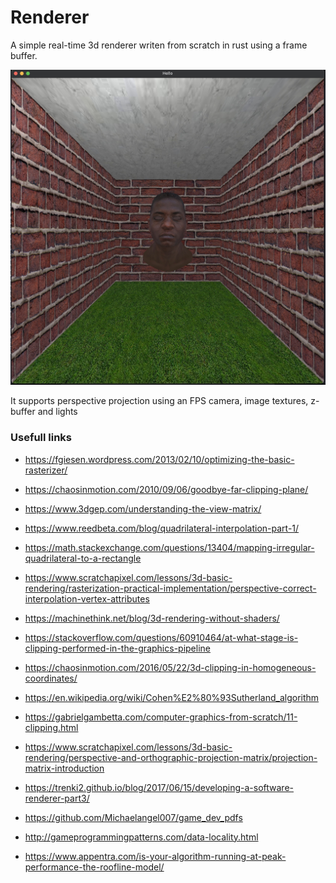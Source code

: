 # Renderer

A simple real-time 3d renderer writen from scratch in rust using a frame buffer. 

![screenshot.jpg](screenshot.jpg)

It supports perspective projection using an FPS camera, image textures, z-buffer and lights


### Usefull links

- https://fgiesen.wordpress.com/2013/02/10/optimizing-the-basic-rasterizer/
- https://chaosinmotion.com/2010/09/06/goodbye-far-clipping-plane/
- https://www.3dgep.com/understanding-the-view-matrix/
- https://www.reedbeta.com/blog/quadrilateral-interpolation-part-1/
- https://math.stackexchange.com/questions/13404/mapping-irregular-quadrilateral-to-a-rectangle
- https://www.scratchapixel.com/lessons/3d-basic-rendering/rasterization-practical-implementation/perspective-correct-interpolation-vertex-attributes
- https://machinethink.net/blog/3d-rendering-without-shaders/
- https://stackoverflow.com/questions/60910464/at-what-stage-is-clipping-performed-in-the-graphics-pipeline
- https://chaosinmotion.com/2016/05/22/3d-clipping-in-homogeneous-coordinates/
- https://en.wikipedia.org/wiki/Cohen%E2%80%93Sutherland_algorithm
- https://gabrielgambetta.com/computer-graphics-from-scratch/11-clipping.html
- https://www.scratchapixel.com/lessons/3d-basic-rendering/perspective-and-orthographic-projection-matrix/projection-matrix-introduction

- https://trenki2.github.io/blog/2017/06/15/developing-a-software-renderer-part3/
- https://github.com/Michaelangel007/game_dev_pdfs
- http://gameprogrammingpatterns.com/data-locality.html
- https://www.appentra.com/is-your-algorithm-running-at-peak-performance-the-roofline-model/

